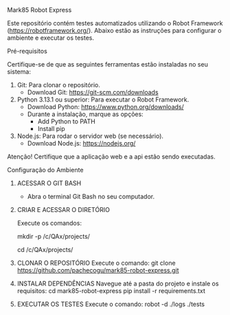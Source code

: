 Mark85 Robot Express

Este repositório contém testes automatizados utilizando o Robot Framework (https://robotframework.org/). 
Abaixo estão as instruções para configurar o ambiente e executar os testes.

Pré-requisitos

Certifique-se de que as seguintes ferramentas estão instaladas no seu sistema:

1. Git: Para clonar o repositório.
   - Download Git: https://git-scm.com/downloads
2. Python 3.13.1 ou superior: Para executar o Robot Framework.
   - Download Python: https://www.python.org/downloads/
   - Durante a instalação, marque as opções:
     - Add Python to PATH
     - Install pip
3. Node.js: Para rodar o servidor web (se necessário).
   - Download Node.js: https://nodejs.org/

Atenção! Certifique que a aplicação web e a api estão sendo executadas.

Configuração do Ambiente

1. ACESSAR O GIT BASH
   - Abra o terminal Git Bash no seu computador.

2. CRIAR E ACESSAR O DIRETÓRIO

   Execute os comandos:

   mkdir -p /c/QAx/projects/

   cd /c/QAx/projects/

3. CLONAR O REPOSITÓRIO
   Execute o comando:
   git clone https://github.com/pachecogu/mark85-robot-express.git

4. INSTALAR DEPENDÊNCIAS
   Navegue até a pasta do projeto e instale os requisitos:
   cd mark85-robot-express
   pip install -r requirements.txt

5. EXECUTAR OS TESTES
    Execute o comando:
    robot -d ./logs ./tests
   
  
